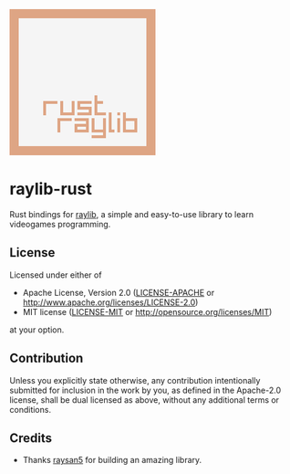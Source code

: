 ![logo](logo/raylib-rust_256x256.png)

# raylib-rust

Rust bindings for [raylib](http://www.raylib.com/), a simple and easy-to-use library to learn videogames programming.

## License

Licensed under either of

- Apache License, Version 2.0
  ([LICENSE-APACHE](LICENSE-APACHE) or http://www.apache.org/licenses/LICENSE-2.0)
- MIT license
  ([LICENSE-MIT](LICENSE-MIT) or http://opensource.org/licenses/MIT)

at your option.

## Contribution

Unless you explicitly state otherwise, any contribution intentionally submitted
for inclusion in the work by you, as defined in the Apache-2.0 license, shall be
dual licensed as above, without any additional terms or conditions.

## Credits

- Thanks [raysan5](https://github.com/raysan5) for building an amazing library.
